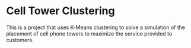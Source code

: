 # Cell Tower Clustering

This is a project that uses K-Means clustering to solve a simulation of the placement of cell phone towers to maximize the service provided to customers.